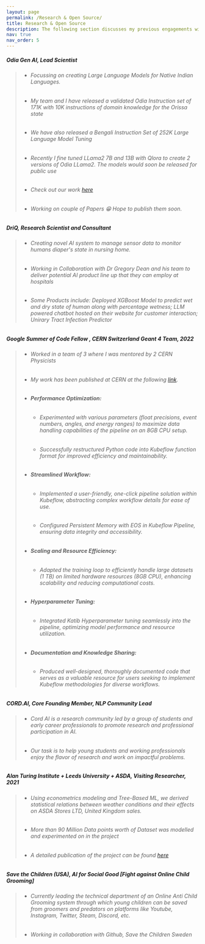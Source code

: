 ```yaml
---
layout: page
permalink: /Research & Open Source/
title: Research & Open Source
description: The following section discusses my previous engagements with Social Impact Organizations
nav: true
nav_order: 5
---
```



##### **Odia Gen AI, Lead Scientist**
> - ###### Focussing on creating Large Language Models for Native Indian Languages.
> - ###### My team and I have released a validated Odia Instruction set of 171K with 10K instructions of domain knowledge for the Orissa state
> - ###### We have also released a Bengali Instruction Set of 252K Large Language Model Tuning
> - ###### Recently I fine tuned LLama2 7B and 13B with Qlora to create 2 versions of Odia LLama2. The models would soon be released for public use
> - ###### Check out our work [here](https://www.odiagenai.org/)
> - ###### Working on couple of Papers :grin: Hope to publish them soon.

##### **DriQ, Research Scientist and Consultant**
> - ###### Creating novel AI system to manage sensor data to monitor humans diaper's state in nursing home.
> - ###### Working in Collaboration with Dr Gregory Dean and his team to deliver potential AI product line up that they can employ at hospitals
> - ###### Some Products include: Deployed XGBoost Model to predict wet and dry state of human along with percentage wetness; LLM powered chatbot hosted on their website for customer interaction; Unirary Tract Infection Predictor


##### **Google Summer of Code Fellow , CERN Switzerland Geant 4 Team, 2022**
> - ###### Worked in a team of 3 where I was mentored by 2 CERN Physicists
> - ###### My work has been published at CERN at the following [link](https://hepsoftwarefoundation.org/gsoc/blogs/2022/blog_Geant4_GuneetSingh.html).
> - ###### **Performance Optimization:**
>   - ###### Experimented with various parameters (float precisions, event numbers, angles, and energy ranges) to maximize data handling capabilities of the pipeline on an 8GB CPU setup. 
>   - ###### Successfully restructured Python code into Kubeflow function format for improved efficiency and maintainability. 
> - ###### **Streamlined Workflow:**
>   - ###### Implemented a user-friendly, one-click pipeline solution within Kubeflow, abstracting complex workflow details for ease of use. 
>   - ###### Configured Persistent Memory with EOS in Kubeflow Pipeline, ensuring data integrity and accessibility. 
> - ###### **Scaling and Resource Efficiency:**
>   - ###### Adapted the training loop to efficiently handle large datasets (1 TB) on limited hardware resources (8GB CPU), enhancing scalability and reducing computational costs. 
> - ###### **Hyperparameter Tuning:**
>   - ###### Integrated Katib Hyperparameter tuning seamlessly into the pipeline, optimizing model performance and resource utilization. 
> - ###### **Documentation and Knowledge Sharing:**
>   - ###### Produced well-designed, thoroughly documented code that serves as a valuable resource for users seeking to implement Kubeflow methodologies for diverse workflows. 

[//]: # (>   - ###### Created comprehensive documentation to facilitate understanding and adoption of Kubeflow Workflow, contributing to knowledge dissemination within the team.)
[//]: # (> - ###### **Automated Configuration:**)

[//]: # (>   - ###### Developed automated processes to submit and configure the Pipeline setup and Katib YAML directly into the Kubeflow Dashboard, minimizing user involvement and potential errors. )



##### **CORD.AI, Core Founding Member, NLP Community Lead**
> - ###### Cord AI is a research community led by a group of students and early career professionals to promote research and professional participation in AI.
> - ###### Our task is to help young students and working professionals enjoy the flavor of research and work on impactful problems.

##### **Alan Turing Institute + Leeds University + ASDA, Visiting Researcher, 2021**
> - ###### Using econometrics modeling and Tree-Based ML, we derived statistical relations between weather conditions and their effects on ASDA Stores LTD, United Kingdom sales.
> - ###### More than 90 Million Data points worth of Dataset was modelled and experimented on in the project
> - ###### A detailed publication of the project can be found [here](https://www.turing.ac.uk/sites/default/files/2022-04/the_alan_turing_institute_data_study_group_final_report_-_asda.pdf)


##### **Save the Children (USA), AI for Social Good [Fight against Online Child Grooming]**
> - ###### Currently leading the technical department of an Online Anti Child Grooming system through which young children can be saved from groomers and predators on platforms like Youtube, Instagram, Twitter, Steam, Discord, etc.
> - ###### Working in collaboration with Github, Save the Children Sweden

